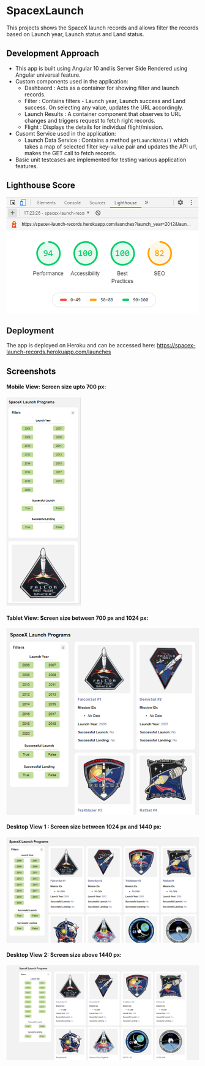 # SpacexLaunch

This projects shows the SpaceX launch records and allows filter the records based on Launch year, Launch status and Land status.

## Development Approach
- This app is built using Angular 10 and is Server Side Rendered using Angular universal feature.
- Custom components used in the application:
  - Dashbaord      : Acts as a container for showing filter and launch records.
  - Filter         : Contains filters - Launch year, Launch success and Land success. On selecting any value, updates the URL accordingly.
  - Launch Results : A container component that observes to URL changes and triggers request to fetch right records.
  - Flight         : Displays the details for individual flight/mission.
- Cusomt Service used in the application:
  - Launch Data Service : Contains a method `getLaunchData()` which takes a map of selected filter key-value pair and updates the API url, makes the GET call to fetch records.
- Basic unit testcases are implemented for testing various application features.

## Lighthouse Score

![Lighthouse Score](https://github.com/yajneshrai/spacex-launches/blob/main/images/Lighthouse%20Score.PNG)

## Deployment

The app is deployed on Heroku and can be accessed here: https://spacex-launch-records.herokuapp.com/launches

## Screenshots 

#### Mobile View: Screen size upto 700 px:

![Mobile View](https://github.com/yajneshrai/spacex-launches/blob/main/images/SPX-Mobile.PNG)

#### Tablet View: Screen size between 700 px and 1024 px:

![Tablet View](https://github.com/yajneshrai/spacex-launches/blob/main/images/SPX-Tablet.PNG)

#### Desktop View 1 : Screen size between 1024 px and 1440 px:

![Desktop 1 View](https://github.com/yajneshrai/spacex-launches/blob/main/images/SPX-Desktop.PNG)

#### Desktop View 2: Screen size above 1440 px:

![Desktop 2 View](https://github.com/yajneshrai/spacex-launches/blob/main/images/SPX-Desktop-Large.PNG)

